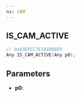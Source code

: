 ```yaml
---
ns: CAM
---
```

## IS_CAM_ACTIVE

```c
// 0x63EFCC7E1810B8E6
Any IS_CAM_ACTIVE(Any p0);
```

## Parameters
* **p0**:
